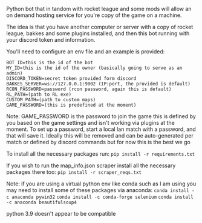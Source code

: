 Python bot that in tandom with rocket league and some mods will allow an on demand hosting service for you're copy of the game on a machine. 

The idea is that you have another computer or server with a copy of rocket league, bakkes and some plugins installed, and then this bot running with your discord token and information.

You'll need to configure an env file and an example is provided:
```
BOT_ID=this is the id of the bot
MY_ID=this is the id of the owner (basically going to serve as an admin)
DISCORD_TOKEN=secret token provided form discord
BAKKES_SERVER=ws://127.0.0.1:9002 (IP:port, the provided is default)
RCON_PASSWORD=password (rcon password, again this is default)
RL_PATH=(path to RL exe)
CUSTOM_PATH=(path to custom maps)
GAME_PASSWORD=(this is predefined at the moment)
```
Note: GAME_PASSWORD is the password to join the game
this is defined by you based on the game settings and isn't working via
plugins at the moment. To set up a password, start a local lan match with
a password, and that will save it. Ideally this will be removed and can be
auto-generated per match or defined by discord commands but for now this is
the best we go

To install all the necessary packages run:
`pip install -r requirements.txt`

If you wish to run the map_info.json scraper install all the necessary packages there too:
`pip install -r scraper_reqs.txt`

Note: if you are using a virtual python env like conda such as I am using
you may need to install some of these packages via anaconda:
`conda install -c anaconda pywin32`
`conda install -c conda-forge selenium`
`conda install -c anaconda beautifulsoup4`

python 3.9 doesn't appear to be compatible